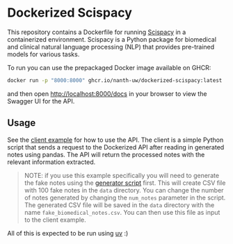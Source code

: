 # Dockerized Scispacy


This repository contains a Dockerfile for running [Scispacy](https://allenai.github.io/scispacy/) in a containerized environment. Scispacy is a Python package for biomedical and clinical natural language processing (NLP) that provides pre-trained models for various tasks.

To run you can use the prepackaged Docker image available on GHCR:

```bash
docker run -p "8000:8000" ghcr.io/nanth-uw/dockerized-scispacy:latest
```

and then open [http://localhost:8000/docs](http://localhost:8000/docs) in your browser to view the Swagger UI for the API.

## Usage

See the [client example](examples/client.py) for how to use the API. The client is a simple Python script that sends a request to the Dockerized API after reading in generated notes using pandas. The API will return the processed notes with the relevant information extracted.

> NOTE: if you use this example specifically you will need to generate the fake notes using the [generator script](scripts/generate_fake_csv.py) first. This will create CSV file with 100 fake notes in the `data` directory. You can change the number of notes generated by changing the `num_notes` parameter in the script. The generated CSV file will be saved in the `data` directory with the name `fake_biomedical_notes.csv`. You can then use this file as input to the client example.

All of this is expected to be run using [uv](https://github.com/astral-sh/uv) :)
